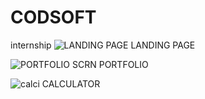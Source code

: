 # CODSOFT
internship
![LANDING PAGE](https://github.com/srikanadimuthu/CODSOFT/assets/146407110/1c9e9e31-1d83-459a-b840-f75892c9d0fa)
LANDING PAGE

![PORTFOLIO SCRN](https://github.com/srikanadimuthu/CODSOFT/assets/146407110/a738863a-2e7c-46fc-a427-6ffd567f7e73)
PORTFOLIO

![calci](https://github.com/srikanadimuthu/CODSOFT/assets/146407110/16f0f6eb-d12c-453c-b5c8-9a5fedc10bfd)
CALCULATOR
